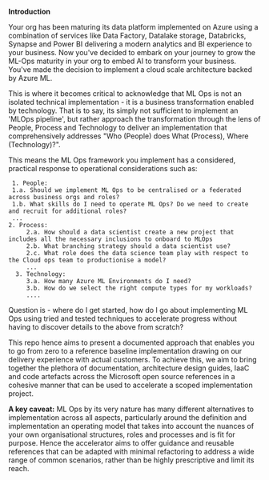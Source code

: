 **Introduction**

Your org has been maturing its data platform implemented on Azure using a combination of services like Data Factory, Datalake storage, Databricks, Synapse and Power BI delivering a modern analytics and BI experience to your business. Now you've decided to embark on your journey to grow the ML-Ops maturity in your org to embed AI to transform your business. You've made the decision to  implement a cloud scale architecture backed by Azure ML. 

This is where it becomes critical to acknowledge that ML Ops is not an isolated technical implementation - it is a business transformation enabled by technology. That is to say, its simply not sufficient to implement an 'MLOps pipeline', but rather approach the transformation through the lens of People, Process and Technology to deliver an implementation that comprehensively addresses "Who (People) does What (Process), Where (Technology)?". 

This means the ML Ops framework you implement has a considered, practical response to operational considerations such as:

	 1. People:
     1.a. Should we implement ML Ops to be centralised or a federated across business orgs and roles? 
     1.b. What skills do I need to operate ML Ops? Do we need to create and recruit for additional roles?  
     ...
    2. Process:
         2.a. How should a data scientist create a new project that includes all the necessary inclusions to onboard to MLOps
         2.b. What branching strategy should a data scientist use?
         2.c. What role does the data science team play with respect to the Cloud ops team to productionise a model? 
         ...
      3. Technology:
         3.a. How many Azure ML Environments do I need?
         3.b. How do we select the right compute types for my workloads?
         ....
         
Question is - where do I get started, how do I go about implementing ML Ops using tried and tested techniques to accelerate progress without having to discover details to the above from scratch?     

This repo hence aims to present a documented approach that enables you to go from zero to a reference baseline implementation drawing on our delivery experience with actual customers. To achieve this, we aim to bring together the plethora of documentation, architecture design guides, IaaC and code artefacts across the Microsoft open source references in a cohesive manner that can be used to accelerate a scoped implementation project.     

**A key caveat:** ML Ops by its very nature has many different alternatives to implementation across all aspects, particularly around the definition and implementation an operating model that takes into account the nuances of your own organisational structures, roles and processes and is fit for purpose. Hence the accelerator aims to offer guidance and reusable references that can be adapted with minimal refactoring to address a wide range of common scenarios, rather than be highly prescriptive and limit its reach.    
